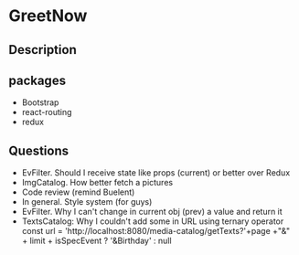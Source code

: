 # GreetNow

## Description

## packages

- Bootstrap
- react-routing
- redux

## Questions

- EvFilter. Should I receive state like props (current) or better over Redux
- ImgCatalog. How better fetch a pictures
- Code review (remind Buelent)
- In general. Style system (for guys)
- EvFilter. Why I can't change in current obj (prev) a value and return it
- TextsCatalog: Why I couldn't add some in URL using ternary operator
  const url = 'http://localhost:8080/media-catalog/getTexts?'+page +"&" + limit + isSpecEvent ? '&Birthday' : null
